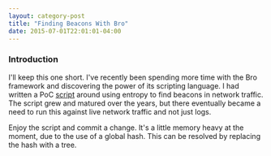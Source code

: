 ```yaml
---
layout: category-post
title: "Finding Beacons With Bro"
date: 2015-07-01T22:01:01-04:00
---
```


### Introduction

I'll keep this one short.  I've recently been spending more time with the Bro framework and discovering the power of its scripting language.  I had written a PoC [script](https://code.google.com/p/lightbulb/) around using entropy to find beacons in network traffic.  The script grew and matured over the years, but there eventually became a need to run this against live network traffic and not just logs.

Enjoy the script and commit a change.  It's a little memory heavy at the moment, due to the use of a global hash.  This can be resolved by replacing the hash with a tree.

<script src="https://gist.github.com/securitykitten/a7edcee0932c556d5e26.js"></script>

